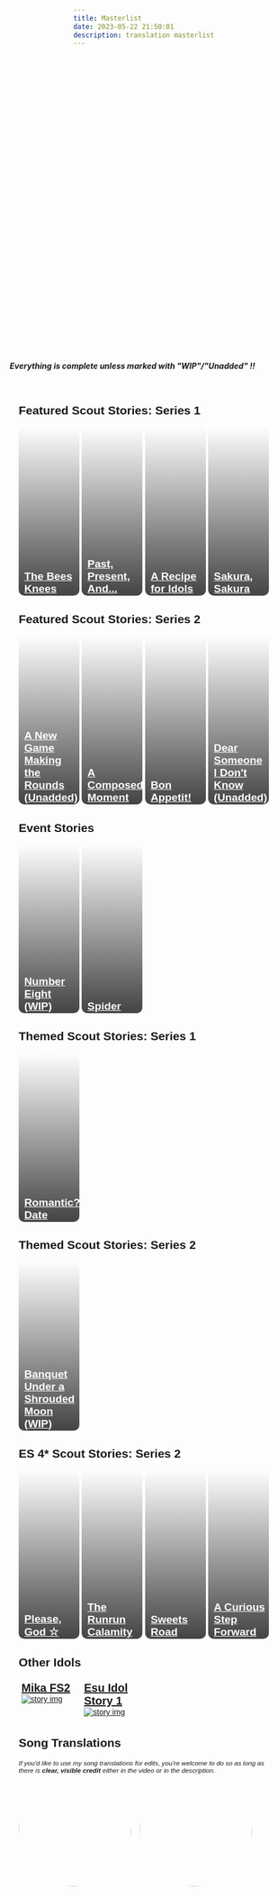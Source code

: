 ```yaml
---
title: Masterlist
date: 2023-05-22 21:50:01
description: translation masterlist
---
```


<style>

.other-item{
  position: relative;
}

.otherstory-title{
  font-size:20px;
}

.newholder {
  display: grid;
  grid-template-columns: repeat(4, 1fr);
}

.newfeature{
  border-radius: 5px;
  padding: 5px;
  transition: transform .1s;
}

.newfeature:hover {
  transform: scale(1.03);
}

.newfeature img{
  max-width: 135px;
  max-height: 135px;
}

.stories {
    display: grid;
    grid-template-columns: repeat(auto-fill,minmax(175px,1fr));
    gap: .5em
}

.stories * {
    box-sizing: border-box
}

.story {
    position: relative;
    border-radius: .25em;
    overflow: hidden !important
}

.stories a:hover {
    color: #fff !important
}

.story:hover img {
    transform: scale(1.05)
}

.story:hover .storyName {
    transform: translate(0,0)
}

.story:hover .storyName .read {
    transform: translate(0,0)
}

.storyName {
    transform: translate(0,0)
}

.image img {
    width: 100%;
    height: 100%;
    object-fit: cover;
    transition: .2s ease;
    margin: 0!important
}

.storyName {
    font-size: .9em;
    font-weight: 700;
    display: flex;
    flex-direction: column;
    justify-content: flex-end;
    background: linear-gradient(to bottom,transparent 0,#000000a3 90%) !important;
    color: #fff !important;
    position: absolute;
    padding: 5em .75em .75em !important;
    width: 100%;
    bottom: 0;
    left: 0;
    transition: .2s ease !important;
    transform: translate(0,2.3em)
}

.storyName .read {
    margin-top: .25em;
    font-size: .85em;
    background: #000;
    color: #fff;
    padding: .5em 1.25em;
    height: 2.25em;
    border-radius: .25em;
    width: 100%;
    text-align: center;
    transition: .2s ease;
    transform: translate(0,1em)
}

.storyName .read:before {
    content: "Read"
}

.storyName .read.soon {
    opacity: .5;
    pointer-events: none
}

.storyName .read:not(.soon):hover {
    color: #F486AA
}

@keyframes rotate {
  0% {transform: rotate(0)}
  25% {transform: rotate(90deg)}
  50% {transform: rotate(180deg)}
  75% {transform: rotate(270deg)}
  100% {transform: rotate(360deg)}
}

#songs {
  display: grid;
  grid-template-columns: 1fr 1fr 1fr 1fr;
  grid-column-gap: 15px;
}

#songs .song-item {
  width: 200px;
}

#songs .song-figure {
  position: relative;
  width: 200px;
  height: 200px;
  border-radius: 50%;
  overflow: hidden;
  margin-block-start: 0em;
  margin-inline-start: 0px;
}

#songs .song-figure .song-image {
  width: 200px;
  height: 200px;
  border-radius: 50%;
  transition: transform 1.33s, filter: 0.2s;
}

#songs .song-figure .song-image.rotate {
  animation: rotate 12s linear 0s infinite forwards;
}

#songs .song-figure .song-caption:link, #songs .song-figure .song-caption:visited {
  color: var(--V98);
}

#songs .song-figure:hover > .song-image {
  filter: blur(4px);
}

#songs .song-figure .song-caption {
  position: absolute;
  visibility: hidden;
  display: grid;
  align-items: center;
  justify-content: center;
  top: 50%;
  left: 50%;
  transform: translate(-49%, -49%);
  z-index: 5;
  width: 180px;
  height: 180px;
  border-radius: 50%;
  background-color: rgba(0, 0, 0, 0.5);
  text-align: center;
}

#songs .song-figure:hover > .song-caption {
  visibility: visible;
}

@media only screen and (max-width: 600px) {
    .stories {
        grid-template-columns:repeat(auto-fill,minmax(100px,1fr))
    }

    #songs {
      grid-template-columns: 1fr;
      justify-content: center;
    }

    #songs .song-item {
      width: 100%;
      margin-bottom: 5%;
    }

    #songs .song-figure {
      margin: auto;
      width: 60vw;
      height: 60vw;
    }

    #songs .song-figure .song-image {
      width: 100%;
      height: 100%;
    }

    #songs .song-figure .song-caption {
      visibility: visible;
      width: 80vw;
      height: 80vw;
    }
}
@import url('https://fonts.googleapis.com/css?family=Cardo:400i|Rubik:400,700&display=swap');

  :root {
    --d: 700ms;
    --e: cubic-bezier(0.19, 1, 0.22, 1);
    --font-sans: 'Rubik', sans-serif;
    --font-serif: 'Cardo', serif;
  }

  * {
    box-sizing: border-box;
  }

  html,
  body {
    height: 100%;
  }

  body {
    display: grid;
    place-items: center;
  }

  .page-content {
    padding: 1rem;
    font-family: var(--font-sans);
  }
  .grid-container {
    display: grid;
    grid-template-columns: repeat(4, 1fr);
    gap: 1%;
  }
  .item {
    position: relative;
    color: white;
    background-size: cover;
    background-repeat: no-repeat;
    background-position: center center;
    overflow: hidden;
    border-radius: 10px;
    font-size: 0.8rem;
    height: 300px;
    cursor: pointer;
    display: block;
    margin: 0;
  }
  .item::before {
    position: absolute;
    content: "";
    display: block;
    width: 100%;
    height: 100%;
    background: linear-gradient(transparent, #000000bb);
  }
  .item-container-link {
    position: absolute;
    z-index: 2;
    display: block;
    height: 100%;
    transform: translateY(20px);
  }
  a:link.item-container-link, a:visited.item-container-link {
    z-index: 2;
    color: white;
    transition: transform 0.3s;
  }
  a:hover.item-container-link, a:active.item-container-link {
    z-index: 2;
    background: none;
  }
  .item-container {
    height: 100%;
    display: flex;
    flex-flow: column nowrap;
    align-items: center;
    justify-content: flex-end;
    padding: 1px 5px 5px 10px;
    box-sizing: border-box;
  }
  .read {
    display: block;
    width: 100%;
    text-decoration: none;
    text-align: center;
    background: black;
    color: white;
    height: 20px;
    border-radius: 3px;
    font-weight: 600;
  }
  .item:hover a:link.item-container-link, .item:hover a:visited.item-container-link, .item:hover a:active.item-container-link, .item:hover a:hover.item-container-link {
    /* hover effect */
    transform: translateY(2px);
  }

  @media (max-width: 768px) {
    .grid-container {
      display: block;
    }
    .item {
      display: flex;
      align-items: center;
      justify-content: flex-end;
      margin-bottom: 2%;
      background-position-y: 20%;
      height: 100px;
    }
    .item-container-link {
      transform: translateY(0);
    }
    .title h2 {
      margin:0;
      margin-bottom:5px;
    }
    .item::before {
      background-image: linear-gradient(to right, transparent, #000000bb);
    }
    .item-container {
      width: 100%;
      transform: translateY(12px);
    }
    .title {
      text-align: right;
      margin-right: 3px;
    }
  }
  @media only screen and (max-width: 600px) {
    .newholder {
      grid-template-columns:repeat(auto-fill, minmax(200px,1fr))
    }
  }
</style>

<div style="margin-top: 3%">
  <style>
    .hint--error.hint--top-left:before, .hint--error.hint--top-right:before, .hint--error.hint--top:before {
    border-top-color: #6a3446;
    }
    .hint--error:after {
    background-color: #6a3446;
    text-shadow: 0 -1px 0px #592726;
    }
    [character] {
      --dark-mode: hsl(var(--hue), 30%, 30%);
      display: flex;
    }
    [character]::before {
      position: absolute;
      margin-left: 75px;
    }
    [character] p {
      max-width: calc(100% - 75px);
      margin-left: 75px;
      color: inherit;
    }
    :root[theme='dark'] [character] p {
      background: var(--dark-mode);
    }
    :root[theme='dark'] [character] p .thought {
      color: #9f9fff;
    }
    :root[theme='light'] [character] p {
      background: var(--light-mode);
    }
    [character] p:first-child {
      margin-top: 20px;
      border-top-left-radius: 0px;
    }
    [character] p:first-child::before {
      position: absolute;
      left: 0;
    }
    [character]::after {
      display: none;
      left: 65px;
      top: 37px;
    }
    .msr-narration {
      display: flex;
      align-items: center;
      margin: 20px 0px;
      gap: 5px;
    }
    .msr-narration::before {
      content: "";
      display: inline-block;
      background: var(--article-text);
      height: 1px;
      width: 15%;
    }
    .msr-narration p {
      margin: 0;
    }
    @media (max-width: 650px) {
    [character] p {
        margin:0 0 .4em 65px;
        padding: .72em;
        margin-left: 55px !important;
    }
    [character]::before,[character][hidden]::before,[character][unknown]::before {
        margin-left: 70px;
        margin-left: 55px !important;
    }
}
.article-entry img, .article-entry video {
    margin-bottom: -1em;
}
  </style>

<strong><p><i>Everything is complete unless marked with "WIP"/"Unadded" !!</i></p></strong>
<main class="page-content">
  <!-- other things can go in this div -->
  <h2>Featured Scout Stories: Series 1</h2>
  <div class="grid-container">
    <!-- copy and paste this if you need more grids for other translation categories-->
    <div class="item" id="rinne" style="background-image: url('https://res.cloudinary.com/djq41tb84/image/upload/v1706322603/translation%20site/masterlist/dniwfmzfzsjylrdmkhd7.webp');">
      <a href="/2050/07/05/bees-knees/" class="item-container-link">
        <div class="item-container">
          <div class="title">
            <h2>The Bees Knees</h2>
          </div>
        </div>
      </a>
    </div>
    <div class="item" id="himeru" style="background-image: url('https://res.cloudinary.com/djq41tb84/image/upload/v1706322756/translation%20site/masterlist/pexigkzcejb1n4iaosn3.png');">
      <a href="/2050/07/05/past-present-and/" class="item-container-link">
        <div class="item-container">
          <div class="title">
            <h2>Past, Present, And...</h2>
          </div>
        </div>
      </a>
    </div>
    <div class="item" id="niki" style="background-image: url('https://res.cloudinary.com/djq41tb84/image/upload/v1706322602/translation%20site/masterlist/x58zlxrww39tpurqlrkj.webp');">
      <a href="/2050/07/05/recipe-for-idols/" class="item-container-link">
        <div class="item-container">
          <div class="title">
            <h2>A Recipe for Idols</h2>
          </div>
        </div>
      </a>
    </div>
    <div class="item" id="kohaku" style="background-image: url('https://res.cloudinary.com/djq41tb84/image/upload/v1706322849/translation%20site/masterlist/ijrxend3aknjsd80io9h.png');">
      <a href="/2050/05/24/sakura-sakura/" class="item-container-link">
        <div class="item-container">
          <div class="title">
            <h2>Sakura, Sakura</h2>
          </div>
        </div>
      </a>
    </div>
  </div>
  <h2>Featured Scout Stories: Series 2</h2>
  <!-- other things can go in this div -->
  <div class="grid-container">
    <!-- copy and paste this if you need more grids for other translation categories-->
    <div class="item" id="rinne" style="background-image: url('https://res.cloudinary.com/djq41tb84/image/upload/v1706322603/translation%20site/masterlist/x1ab8y3skibltxtdg8ab.webp');">
      <a href="/2050/07/05/new-game-making-the-rounds/" class="item-container-link">
        <div class="item-container">
          <div class="title">
            <h2>A New Game Making the Rounds (Unadded)</h2>
          </div>
        </div>
      </a>
    </div>
    <div class="item" id="himeru" style="background-image: url('https://res.cloudinary.com/djq41tb84/image/upload/v1706324123/translation%20site/masterlist/tpviy8cxcxl0cvnjpz7w.png');">
      <a href="/2050/07/05/composed-moment/" class="item-container-link">
        <div class="item-container">
          <div class="title">
            <h2>A Composed Moment</h2>
          </div>
        </div>
      </a>
    </div>
    <div class="item" id="niki" style="background-image: url('https://res.cloudinary.com/djq41tb84/image/upload/v1706323119/translation%20site/masterlist/qlpszm1yy4pd72f5q4qc.png');">
      <a href="/2050/05/22/bon-appetit/" class="item-container-link">
        <div class="item-container">
          <div class="title">
            <h2>Bon Appetit!</h2>
          </div>
        </div>
      </a>
    </div>
    <div class="item" id="kohaku" style="background-image: url('https://res.cloudinary.com/djq41tb84/image/upload/v1714609050/translation%20site/masterlist/tlvdgegkhlggsa99jyvt.png');">
      <a href="/2050/07/05/dear-someone-i-dont-know/" class="item-container-link">
        <div class="item-container">
          <div class="title">
            <h2>Dear Someone I Don't Know (Unadded)</h2>
          </div>
        </div>
      </a>
    </div>
  </div>
  <h2>Event Stories</h2>
  <!--- aaaa --->
  <div class="grid-container">
    <!-- copy and paste this if you need more grids for other translation categories-->
    <div class="item" id="rinne" style="background-image: url('https://res.cloudinary.com/djq41tb84/image/upload/v1706323977/translation%20site/masterlist/amdarqrjuw0a4xxrtqxq.png');">
      <a href="/2050/05/30/number-eight/" class="item-container-link">
        <div class="item-container">
          <div class="title">
            <h2>Number Eight (WIP)</h2>
          </div>
        </div>
      </a>
    </div>
    <div class="item" id="kohaku" style="background-image: url('https://res.cloudinary.com/djq41tb84/image/upload/v1706323992/translation%20site/masterlist/o3vya2vd23733dvho8ha.png');">
      <a href="/2050/05/27/spider-direc/" class="item-container-link">
        <div class="item-container">
          <div class="title">
            <h2>Spider</h2>
          </div>
        </div>
      </a>
    </div>
    </div>
    <h2>Themed Scout Stories: Series 1</h2>
  <!--- aaaa --->
  <div class="grid-container">
    <!-- copy and paste this if you need more grids for other translation categories-->
    <div class="item" id="HiMERU" style="background-image: url('https://res.cloudinary.com/djq41tb84/image/upload/v1706322603/translation%20site/masterlist/yums1dnylph0vkvaoznz.webp');">
      <a href="/2050/07/03/rom-date/" class="item-container-link">
        <div class="item-container">
          <div class="title">
            <h2>Romantic? Date</h2>
          </div>
        </div>
      </a>
    </div>
    </div>
    <h2>Themed Scout Stories: Series 2</h2>
  <!--- aaaa --->
  <div class="grid-container">
    <!-- copy and paste this if you need more grids for other translation categories-->
    <div class="item" id="rinne" style="background-image: url('https://res.cloudinary.com/djq41tb84/image/upload/v1706323074/translation%20site/masterlist/or06kbz1407iwsbey3uo.png');">
      <a href="/2050/11/03/moon-banquet/" class="item-container-link">
        <div class="item-container">
          <div class="title">
            <h2>Banquet Under a Shrouded Moon (WIP)</h2>
          </div>
        </div>
      </a>
    </div>
    </div>
    <h2>ES 4* Scout Stories: Series 2</h2>
  <!-- other things can go in this div -->
  <div class="grid-container">
    <!-- copy and paste this if you need more grids for other translation categories-->
    <div class="item" id="rinne" style="background-image: url('https://res.cloudinary.com/djq41tb84/image/upload/v1706322994/translation%20site/masterlist/nkpiavlwllrptyq9tk5o.png');">
      <a href="/2050/05/16/please-god/" class="item-container-link">
        <div class="item-container">
          <div class="title">
            <h2>Please, God ☆</h2>
          </div>
        </div>
      </a>
    </div>
    <div class="item" id="himeru" style="background-image: url('https://res.cloudinary.com/djq41tb84/image/upload/v1706322950/translation%20site/masterlist/so6ancjsdlreh8powmbc.png');">
      <a href="/2050/05/15/runrun-calamity/" class="item-container-link">
        <div class="item-container">
          <div class="title">
            <h2>The Runrun Calamity</h2>
          </div>
        </div>
      </a>
    </div>
    <div class="item" id="niki" style="background-image: url('https://res.cloudinary.com/djq41tb84/image/upload/v1706323147/translation%20site/masterlist/ztqchdz31nswmgvr1c6q.png');">
      <a href="/2050/05/15/sweetsroad/" class="item-container-link">
        <div class="item-container">
          <div class="title">
            <h2>Sweets Road</h2>
          </div>
        </div>
      </a>
    </div>
    <div class="item" id="kohaku" style="background-image: url('https://res.cloudinary.com/djq41tb84/image/upload/v1706322939/translation%20site/masterlist/t0xdln29oz34ndj6kuud.png');">
      <a href="/2050/05/21/a-curious-step-forward/" class="item-container-link">
        <div class="item-container">
          <div class="title">
            <h2>A Curious Step Forward</h2>
          </div>
        </div>
      </a>
    </div>
  </div>
  <h2>Other Idols</h2>
  <div class="newholder">
    <div class="newfeature">
      <div class="otherstory-title">
        <a href="/2050/05/25/a-story-thats-mine-alone/"><b>Mika FS2</b></a>
      </div>
      <a href="/2050/05/25/a-story-thats-mine-alone/">
        <img src="https://res.cloudinary.com/djq41tb84/image/upload/v1714780298/translation%20site/masterlist/ny3rpxgmxlzeri6ppcbs.png" alt="story img"></a>
    </div>
    <div class="newfeature">
      <div class="otherstory-title">
        <a href="/2050/07/05/esu-idolstory-1/"><b>Esu Idol Story 1</b></a>
      </div>
      <a href="/2050/07/05/esu-idolstory-1/">
        <img src="https://res.cloudinary.com/djq41tb84/image/upload/v1715052275/translation%20site/masterlist/dmiderxybuyssfwlhu0n.png" alt="story img"></a>
    </div>
  </div>
  <h2>Song Translations</h2>
  <sup><i>If you’d like to use my song translations for edits, you’re welcome to do so as long as there is <b>clear, visible credit</b> either in the video or in the description.</i></sup>
  <div id="songs">
    <div class="song-item">
      <figure class="song-figure">
        <a href="/2023/05/22/turbulent-storm/" class="song-caption">
          <figcaption>
            <h4>Turbulent Storm</h4>
          </figcaption>
        </a>
        <img src="https://res.cloudinary.com/djq41tb84/image/upload/v1709337756/translation%20site/cyeuwjz9rfdp4t6gnmcn.png" class="song-image rotate" />
      </figure>
    </div>
    <div class="song-item">
      <figure class="song-figure">
        <a href="/2023/05/30/trip-album/" class="song-caption">
          <figcaption>
            <h4>TRIP</h4>
              <p>Crazy:B</p>
          </figcaption>
        </a>
        <img src="https://res.cloudinary.com/djq41tb84/image/upload/v1709337910/translation%20site/sfqfdn4fdj4u9l76vcby.png" class="song-image rotate" />
      </figure>
    </div>
    <!--- more songs go here --->
  </div>
  <div>
  </div>
  <!--- aaaa --->
  <!-- more translation categories can go here -->
</main>
<div>
<!-- add sections above this point -->
<!--- 
story template looks like this:
      <div class="story">
      <div class="image">
        <img src="[UNBL-URL]" alt="[STORY NAME]">
      </div>
      <a href="[STORY URL]" class="storyName" target="_blank">
        <span>Example</span> 
        <span class="read">
        </span>
      </a>
      </div>
    </div>
    --->
</div>
</div>
